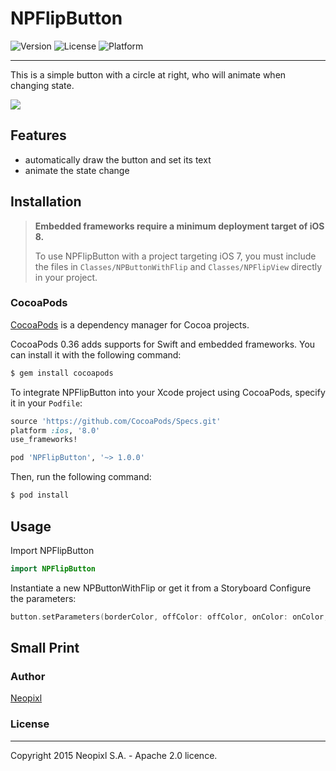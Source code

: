 # NPFlipButton
![Version](https://img.shields.io/cocoapods/v/NPFlipButton.svg?style=flat)
![License](https://img.shields.io/cocoapods/l/NPFlipButton.svg?style=flat)
![Platform](https://img.shields.io/cocoapods/p/NPFlipButton.svg?style=flat)
***

This is a simple button with a circle at right, who will animate when changing state.

<img src = "https://github.com/neopixl/NPFlipButton/blob/master/Documentation/npflipbutton.gif?raw=true" />


## Features

- automatically draw the button and set its text
- animate the state change

## Installation

> **Embedded frameworks require a minimum deployment target of iOS 8.**
>
> To use NPFlipButton with a project targeting iOS 7, you must include the files in `Classes/NPButtonWithFlip` and `Classes/NPFlipView` directly in your project.
>

### CocoaPods

[CocoaPods](http://cocoapods.org) is a dependency manager for Cocoa projects.

CocoaPods 0.36 adds supports for Swift and embedded frameworks. You can install it with the following command:

```bash
$ gem install cocoapods
```

To integrate NPFlipButton into your Xcode project using CocoaPods, specify it in your `Podfile`:

```ruby
source 'https://github.com/CocoaPods/Specs.git'
platform :ios, '8.0'
use_frameworks!

pod 'NPFlipButton', '~> 1.0.0'
```

Then, run the following command:

```bash
$ pod install
```

## Usage

Import NPFlipButton
```swift
import NPFlipButton
```
Instantiate a new NPButtonWithFlip or get it from a Storyboard
Configure the parameters:
```swift
button.setParameters(borderColor, offColor: offColor, onColor: onColor, flipOffImage: imageOff, flipOnImage: imageOn, text: "Button", textFont: textFont)
```

## Small Print

### Author

[Neopixl](http://www.neopixl.com)

### License
-------------------------

Copyright 2015 Neopixl S.A. - Apache 2.0 licence. 
